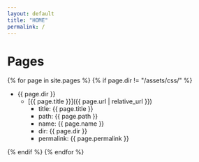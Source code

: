 ```yaml
---
layout: default
title: "HOME"
permalink: /
---
```


# Pages

{% for page in site.pages %}
{% if page.dir != "/assets/css/" %}

- {{ page.dir }}
  - [{{ page.title }}]({{ page.url | relative_url }})
    - title: {{ page.title }}
    - path: {{ page.path }}
    - name: {{ page.name }}
    - dir: {{ page.dir }}
    - permalink: {{ page.permalink }}

{% endif %}
{% endfor %}
